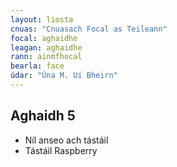 ```yaml
---
layout: liosta
cnuas: "Cnuasach Focal as Teileann"
focal: aghaidhe
leagan: aghaidhe
rann: ainmfhocal
bearla: face
údar: "Úna M. Uí Bheirn"
---
```



## Aghaidh 5

* Níl anseo ach tástáil 
* Tástáil Raspberry
